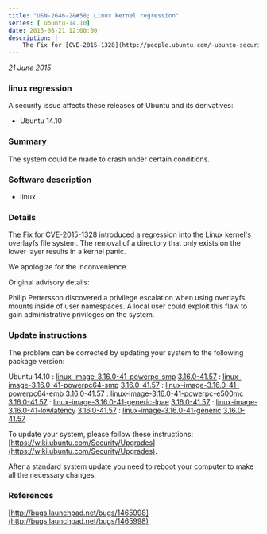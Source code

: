 ```yaml
---
title: "USN-2646-2&#58; Linux kernel regression"
series: [ ubuntu-14.10]
date: 2015-06-21 12:00:00
description: |
    The Fix for [CVE-2015-1328](http://people.ubuntu.com/~ubuntu-security/cve/CVE-2015-1328) introduced a regression into the Linux kernel&#39;s overlayfs file system. The removal of a directory that only exists on the lower layer results in a kernel panic.
--- 
```

 
 

*21 June 2015*

### linux regression

A security issue affects these releases of Ubuntu and its derivatives:

* Ubuntu 14.10

### Summary

The system could be made to crash under certain conditions. 

### Software description

* linux 

### Details

The Fix for [CVE-2015-1328](http://people.ubuntu.com/~ubuntu-security/cve/CVE-2015-1328) introduced a regression into the Linux kernel&#39;s overlayfs file system. The removal of a directory that only exists on the lower layer results in a kernel panic.

We apologize for the inconvenience.

Original advisory details:

 Philip Pettersson discovered a privilege escalation when using overlayfs mounts inside of user namespaces. A local user could exploit this flaw to gain administrative privileges on the system. 

### Update instructions

The problem can be corrected by updating your system to the following package version:

Ubuntu 14.10
 : [linux-image-3.16.0-41-powerpc-smp](https://launchpad.net/ubuntu/+source/linux) <span> [3.16.0-41.57](https://launchpad.net/ubuntu/+source/linux/3.16.0-41.57) </span> 
 : [linux-image-3.16.0-41-powerpc64-smp](https://launchpad.net/ubuntu/+source/linux) <span> [3.16.0-41.57](https://launchpad.net/ubuntu/+source/linux/3.16.0-41.57) </span> 
 : [linux-image-3.16.0-41-powerpc64-emb](https://launchpad.net/ubuntu/+source/linux) <span> [3.16.0-41.57](https://launchpad.net/ubuntu/+source/linux/3.16.0-41.57) </span> 
 : [linux-image-3.16.0-41-powerpc-e500mc](https://launchpad.net/ubuntu/+source/linux) <span> [3.16.0-41.57](https://launchpad.net/ubuntu/+source/linux/3.16.0-41.57) </span> 
 : [linux-image-3.16.0-41-generic-lpae](https://launchpad.net/ubuntu/+source/linux) <span> [3.16.0-41.57](https://launchpad.net/ubuntu/+source/linux/3.16.0-41.57) </span> 
 : [linux-image-3.16.0-41-lowlatency](https://launchpad.net/ubuntu/+source/linux) <span> [3.16.0-41.57](https://launchpad.net/ubuntu/+source/linux/3.16.0-41.57) </span> 
 : [linux-image-3.16.0-41-generic](https://launchpad.net/ubuntu/+source/linux) <span> [3.16.0-41.57](https://launchpad.net/ubuntu/+source/linux/3.16.0-41.57) </span> 

To update your system, please follow these instructions: [https://wiki.ubuntu.com/Security/Upgrades](https://wiki.ubuntu.com/Security/Upgrades).

After a standard system update you need to reboot your computer to make all the necessary changes. 

### References

 
 [http://bugs.launchpad.net/bugs/1465998](http://bugs.launchpad.net/bugs/1465998)
 


